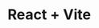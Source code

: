# React + Vite

<!-- Daily Tasks :- 

1. Calll API using fetch()
2. Add Loading 
3. Fix :- Define names in camelCase, remove .props, add try catch, use mui or chakra for components. -->
